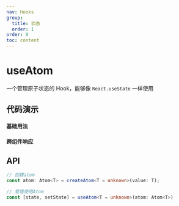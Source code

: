 ```yaml
---
nav: Hooks
group:
  title: 状态
  order: 1
order: 0
toc: content
---
```


# useAtom

一个管理原子状态的 Hook，能够像 `React.useState` 一样使用

## 代码演示

#### 基础用法

<code src="./demo/basic.tsx"></code>

#### 跨组件响应

<code src="./demo/other.tsx"></code>

## API

```typescript
// 创建atom
const atom: Atom<T> = createAtom<T = unknown>(value: T);

// 管理使用Atom
const [state, setState] = useAtom<T = unknown>(atom: Atom<T>)
```
